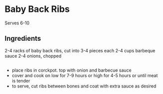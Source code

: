 # Baby Back Ribs 

Serves 6-10

## Ingredients 

2-4 racks of baby back ribs, cut into 3-4 pieces each
2-4 cups barbeque sauce
2-4 onions, chopped

## 

* place ribs in corckpot. top with onion and barbecue sauce
* cover and cook on low for 7-9 hours or high for 4-5 hours or until meat is tender
* to serve, cut ribs between bones and coat with extra sauce as desired
